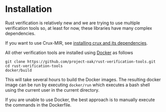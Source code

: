 # Installation

Rust verification is relatively new and we are trying to use multiple
verification tools so, at least for now, these libraries have many complex dependencies.

If you want to use Crux-MIR, see [installing crux and its dependencies](install-crux.md).

All other verification tools are installed using [Docker](https://www.docker.com/) as follows

``` shell
git clone https://github.com/project-oak/rust-verification-tools.git
cd rust-verification-tools
docker/build
```

This will take several hours to build the Docker images.
The resulting docker image can be run by executing `docker/run`
which executes a bash shell using the current user in the current directory.

If you are unable to use Docker, the best approach is to manually execute
the commands in the Dockerfile.
